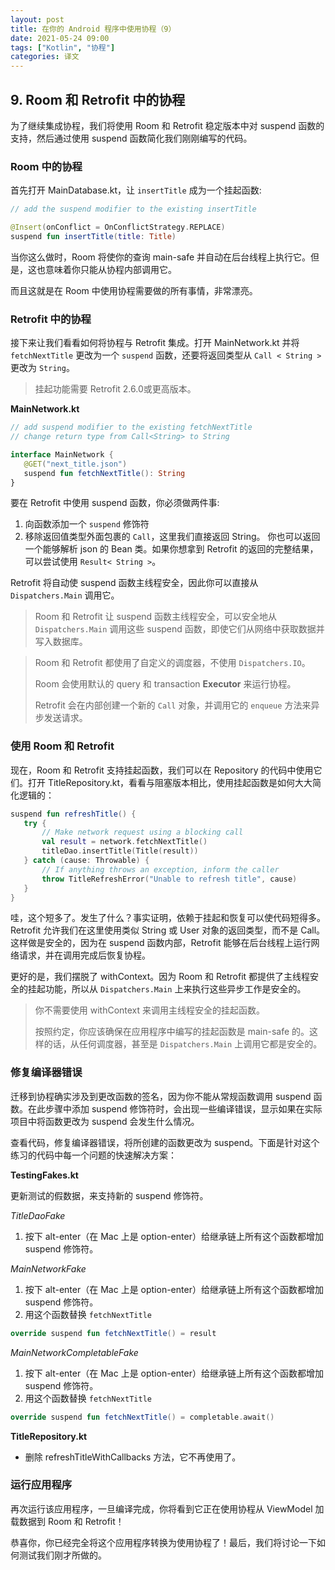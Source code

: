 ```yaml
---
layout: post
title: 在你的 Android 程序中使用协程（9）
date: 2021-05-24 09:00
tags: ["Kotlin", "协程"]
categories: 译文
---
```


## 9. Room 和 Retrofit 中的协程

为了继续集成协程，我们将使用 Room 和 Retrofit 稳定版本中对 suspend 函数的支持，然后通过使用 suspend 函数简化我们刚刚编写的代码。

### Room 中的协程

首先打开 MainDatabase.kt，让 `insertTitle` 成为一个挂起函数:

```kotlin
// add the suspend modifier to the existing insertTitle

@Insert(onConflict = OnConflictStrategy.REPLACE)
suspend fun insertTitle(title: Title)
```

当你这么做时，Room 将使你的查询 main-safe 并自动在后台线程上执行它。但是，这也意味着你只能从协程内部调用它。

而且这就是在 Room 中使用协程需要做的所有事情，非常漂亮。

### Retrofit 中的协程

接下来让我们看看如何将协程与 Retrofit 集成。打开 MainNetwork.kt 并将 `fetchNextTitle` 更改为一个 `suspend` 函数，还要将返回类型从 `Call < String >` 更改为 `String`。

> 挂起功能需要 Retrofit 2.6.0或更高版本。

**MainNetwork.kt**

```kotlin
// add suspend modifier to the existing fetchNextTitle
// change return type from Call<String> to String

interface MainNetwork {
   @GET("next_title.json")
   suspend fun fetchNextTitle(): String
}
```

要在 Retrofit 中使用 suspend 函数，你必须做两件事:

1. 向函数添加一个 `suspend` 修饰符
2. 移除返回值类型外面包裹的 `Call`，这里我们直接返回 String。 你也可以返回一个能够解析 json 的 Bean 类。如果你想拿到 Retrofit 的返回的完整结果，可以尝试使用  `Result< String >`。

Retrofit 将自动使 suspend 函数主线程安全，因此你可以直接从 `Dispatchers.Main` 调用它。

> Room 和 Retrofit 让 suspend 函数主线程安全，可以安全地从 `Dispatchers.Main` 调用这些 suspend 函数，即使它们从网络中获取数据并写入数据库。

> Room 和 Retrofit 都使用了自定义的调度器，不使用 `Dispatchers.IO`。
>
> Room 会使用默认的 query 和 transaction **Executor** 来运行协程。
>
> Retrofit 会在内部创建一个新的 `Call` 对象，并调用它的 `enqueue`  方法来异步发送请求。

### 使用 Room 和 Retrofit

现在，Room 和 Retrofit 支持挂起函数，我们可以在 Repository 的代码中使用它们。打开 TitleRepository.kt，看看与阻塞版本相比，使用挂起函数是如何大大简化逻辑的：

```kotlin
suspend fun refreshTitle() {
   try {
       // Make network request using a blocking call
       val result = network.fetchNextTitle()
       titleDao.insertTitle(Title(result))
   } catch (cause: Throwable) {
       // If anything throws an exception, inform the caller
       throw TitleRefreshError("Unable to refresh title", cause)
   }
}
```

哇，这个短多了。发生了什么？事实证明，依赖于挂起和恢复可以使代码短得多。Retrofit 允许我们在这里使用类似 String 或 User 对象的返回类型，而不是 Call。这样做是安全的，因为在 suspend 函数内部，Retrofit 能够在后台线程上运行网络请求，并在调用完成后恢复协程。

更好的是，我们摆脱了 withContext。因为 Room 和 Retrofit 都提供了主线程安全的挂起功能，所以从 `Dispatchers.Main` 上来执行这些异步工作是安全的。

>  你不需要使用 withContext 来调用主线程安全的挂起函数。
>
> 按照约定，你应该确保在应用程序中编写的挂起函数是 main-safe 的。这样的话，从任何调度器，甚至是 `Dispatchers.Main` 上调用它都是安全的。

### 修复编译器错误

迁移到协程确实涉及到更改函数的签名，因为你不能从常规函数调用 suspend 函数。在此步骤中添加 suspend 修饰符时，会出现一些编译错误，显示如果在实际项目中将函数更改为 suspend 会发生什么情况。

查看代码，修复编译器错误，将所创建的函数更改为 suspend。下面是针对这个练习的代码中每一个问题的快速解决方案：

**TestingFakes.kt**

更新测试的假数据，来支持新的 suspend 修饰符。

*TitleDaoFake*

1. 按下 alt-enter（在 Mac 上是 option-enter）给继承链上所有这个函数都增加 suspend 修饰符。

*MainNetworkFake*

1. 按下 alt-enter（在 Mac 上是 option-enter）给继承链上所有这个函数都增加 suspend 修饰符。
2. 用这个函数替换 `fetchNextTitle`

```kotlin
override suspend fun fetchNextTitle() = result
```

*MainNetworkCompletableFake*

1. 按下 alt-enter（在 Mac 上是 option-enter）给继承链上所有这个函数都增加 suspend 修饰符。
2. 用这个函数替换 `fetchNextTitle`

```kotlin
override suspend fun fetchNextTitle() = completable.await()
```

**TitleRepository.kt**

- 删除 refreshTitleWithCallbacks 方法，它不再使用了。

### 运行应用程序

再次运行该应用程序，一旦编译完成，你将看到它正在使用协程从 ViewModel 加载数据到 Room 和 Retrofit！

恭喜你，你已经完全将这个应用程序转换为使用协程了！最后，我们将讨论一下如何测试我们刚才所做的。